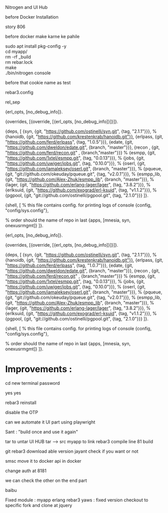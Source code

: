 Nitrogen and UI Hub 

before Docker Installation 

story 806 

before docker 
make karne ke pahile 

sudo apt install pkg-config -y  
cd myapp/  
rm -rf _build  
rm rebar.lock  
make  
./bin/nitrogen console


before that cookie name as test



rebar3.config 

rel_sep 

{erl_opts, [no_debug_info]}.

{overrides, [{override, [{erl_opts, [no_debug_info]}]}]}.

{deps, [
  {syn, {git, "https://github.com/ostinelli/syn.git", {tag, "2.1.1"}}},
  % {hanoidb, {git, "https://github.com/krestenkrab/hanoidb.git"}},
  {erlpass, {git, "https://github.com/ferd/erlpass", {tag, "1.0.5"}}},
  {edate,     {git, "https://github.com/dweldon/edate.git",     {branch, "master"}}},
  {recon ,    {git, "https://github.com/ferd/recon.git"    ,       {branch,"master"}}}
    % {esmpp, {git, "https://github.com/1xtel/esmpp.git", {tag, "0.0.13"}}},
    % {jobs, {git, "https://github.com/uwiger/jobs.git", {tag, "0.10.0"}}},
    % {oserl, {git, "https://github.com/iamaleksey/oserl.git", {branch, "master"}}},
    % {pqueue, {git, "git://github.com/okeuday/pqueue.git", {tag, "v2.0.1"}}},
    % {esmpp_lib, {git, "https://github.com/Alex-Zhuk/esmpp_lib", {branch, "master"}}},
    % {lager, {git, "https://github.com/erlang-lager/lager", {tag, "3.8.2"}}},
    % {erlksuid, {git, "https://github.com/exograd/erl-ksuid", {tag, "v1.1.2"}}},
    % {pgpool, {git, "git://github.com/ostinelli/pgpool.git", {tag, "2.1.0"}}}
]}.

{shell, [
  % this file contains config. for printing logs of console
    {config, "config/sys.config"},

  % order should the name of repo in last
    {apps, [mnesia, syn, onexusrmgmt]}
]}.


{erl_opts, [no_debug_info]}.

{overrides, [{override, [{erl_opts, [no_debug_info]}]}]}.

{deps, [
  {syn, {git, "https://github.com/ostinelli/syn.git", {tag, "2.1.1"}}},
  % {hanoidb, {git, "https://github.com/krestenkrab/hanoidb.git"}},
  {erlpass, {git, "https://github.com/ferd/erlpass", {tag, "1.0.7"}}},
  {edate,     {git, "https://github.com/dweldon/edate.git",     {branch, "master"}}},
  {recon ,    {git, "https://github.com/ferd/recon.git"    ,       {branch,"master"}}}
    % {esmpp, {git, "https://github.com/1xtel/esmpp.git", {tag, "0.0.13"}}},
    % {jobs, {git, "https://github.com/uwiger/jobs.git", {tag, "0.10.0"}}},
    % {oserl, {git, "https://github.com/iamaleksey/oserl.git", {branch, "master"}}},
    % {pqueue, {git, "git://github.com/okeuday/pqueue.git", {tag, "v2.0.1"}}},
    % {esmpp_lib, {git, "https://github.com/Alex-Zhuk/esmpp_lib", {branch, "master"}}},
    % {lager, {git, "https://github.com/erlang-lager/lager", {tag, "3.8.2"}}},
    % {erlksuid, {git, "https://github.com/exograd/erl-ksuid", {tag, "v1.1.2"}}},
    % {pgpool, {git, "git://github.com/ostinelli/pgpool.git", {tag, "2.1.0"}}}
]}.

{shell, [
  % this file contains config. for printing logs of console
    {config, "config/sys.config"},

  % order should the name of repo in last
    {apps, [mnesia, syn, onexusrmgmt]}
]}.





# Improvements : 

cd new terminal 
password 

yes
yes

rebar3 reinstall 

disable the OTP 

can we automate it UI part using playwright 

Sant : "build once and use it again"

tar to untar 
UI HUB tar  --> src myapp to link 
rebar3 compile 
line 81 build 

git rebar3 download able version 
jayant check if you want or not 

smsc move it to docker 
api in docker 

change auth at 8181 

we can check the other on the end part 

baibu 

Fixed module :
myapp 
erlang 
rebar3 
yaws : fixed version 
checkout to specific 
fork and clone at jquery 






